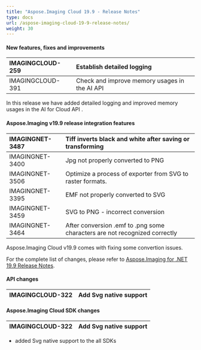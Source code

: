 ```yaml
---
title: "Aspose.Imaging Cloud 19.9 - Release Notes"
type: docs
url: /aspose-imaging-cloud-19-9-release-notes/
weight: 30
---
```


#### **New features, fixes and improvements**

|IMAGINGCLOUD-259|Establish detailed logging|
| :- | :- |
|IMAGINGCLOUD-391|Check and improve memory usages in the AI API|
In this release we have added detailed logging and improved memory usages in the AI for Cloud API .
#### **Aspose.Imaging v19.9 release integration features**

|IMAGINGNET-3487|Tiff inverts black and white after saving or transforming|
| :- | :- |
|IMAGINGNET-3400|Jpg not properly converted to PNG|
|IMAGINGNET-3506|Optimize a process of exporter from SVG to raster formats.|
|IMAGINGNET-3395|EMF not properly converted to SVG|
|IMAGINGNET-3459|SVG to PNG - incorrect conversion|
|IMAGINGNET-3464|After conversion .emf to .png some characters are not recognized correctly|
Aspose.Imaging Cloud v19.9 comes with fixing some convertion issues.

For the complete list of changes, please refer to [Aspose.Imaging for .NET 19.9 Release Notes](https://wiki.kharkov.dynabic.com/bin/view/Support.Imaging/Release%20Notes/Aspose.Imaging/Aspose.Imaging%20for%20.NET%20Release%20Notes/Aspose.Imaging%20for%20.NET%2019.8%20-%20Aug%202019/Aspose.Imaging%20for%20.NET%2019.01%20-%20Release%20notes/).
#### **API changes**

|IMAGINGCLOUD-322|Add Svg native support|
| :- | :- |
#### **Aspose.Imaging Cloud SDK changes**

|IMAGINGCLOUD-322|Add Svg native support|
| :- | :- |
- added Svg native support to the all SDKs
